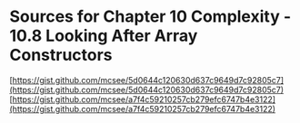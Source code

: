 # Sources for Chapter 10 Complexity - 10.8 Looking After Array Constructors

[https://gist.github.com/mcsee/5d0644c120630d637c9649d7c92805c7](https://gist.github.com/mcsee/5d0644c120630d637c9649d7c92805c7)
[https://gist.github.com/mcsee/a7f4c59210257cb279efc6747b4e3122](https://gist.github.com/mcsee/a7f4c59210257cb279efc6747b4e3122)